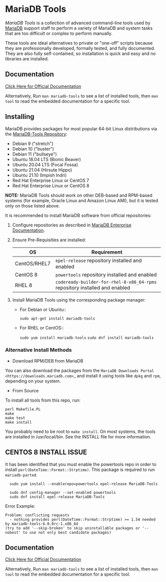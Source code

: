 # MariaDB Tools

*MariaDB Tools* is a collection of advanced command-line tools used by
[MariaDB](http://www.mariadb.com/) support staff to perform a variety of
MariaDB and system tasks that are too difficult or complex to perform manually.

These tools are ideal alternatives to private or "one-off" scripts because
they are professionally developed, formally tested, and fully documented.
They are also fully self-contained, so installation is quick and easy and
no libraries are installed.

## Documentation 

[Click Here for Official Documentation](https://mariadb-corporation.github.io/mariadb-tools/index.html)

Alternatively, Run `man mariadb-tools` to see a list of installed tools, then `man tool`
to read the embedded documentation for a specific tool.


## Installing

MariaDB provides packages for most popular 64-bit Linux distributions via the [MariaDB-Tools Repository](https://mariadb.com/kb/en/mariadb-package-repository-setup-and-usage/):

* Debian 9 ("stretch")
* Debian 10 ("buster")
* Debian 11 ("bullseye")
* Ubuntu 18.04 LTS (Bionic Beaver)
* Ubuntu 20.04 LTS (Focal Fossa)
* Ubuntu 21.04 (Hirsute Hippo)
* Ubuntu 21.10 (Impish Indri)
* Red Hat Enterprise Linux or CentOS 7
* Red Hat Enterprise Linux or CentOS 8

**NOTE:** MariaDB Tools should work on other DEB-based and RPM-based systems
   (for example, Oracle Linux and Amazon Linux AMI),
   but it is tested only on those listed above.

It is recommended to install MariaDB software from official repositories:

1. Configure repositories as described in
   [MariaDB Enterprise Documentation](https://mariadb.com/docs/deploy/installation/#install-repository).

1. Ensure Pre-Requisities are installed:

   | OS | Requirement |
   | --- | --- |
   | CentOS/RHEL7 | `epel-release` repository installed and enabled |
   | CentOS 8 | `powertools` repository installed and enabled |
   | RHEL 8 | `codeready-builder-for-rhel-8-x86_64-rpms` repository installed and enabled |

1. Install MariaDB Tools using the corresponding package manager:

   * For Debian or Ubuntu::

      `sudo apt-get install mariadb-tools`

   * For RHEL or CentOS::

      `sudo yum install mariadb-tools`
      `sudo dnf install mariadb-tools`

### Alternative Install Methods

* Download RPM/DEB from MariaDB

You can also download the packages from the
`MariaDB Downloads Portal <https://downloads.mariadb.com>`_
and install it using tools like ``dpkg`` and ``rpm``,
depending on your system.

* From Source

To install all tools from this repo, run:

```
perl Makefile.PL
make
make test
make install
```  

You probably need to be root to `make install`.  On most systems, the tools
are installed in /usr/local/bin.  See the INSTALL file for more information.

**CENTOS 8 INSTALL ISSUE**
--
It has been identified that you must enable the powertools repo in order to install `perl(DateTime::Format::Strptime)`. This package is required to run `mariadb-parted`.

      sudo yum install --enablerepo=powertools epel-release MariaDB-Tools      

      sudo dnf config-manager --set-enabled powertools
      sudo dnf install epel-release MariaDB-Tools

Error Example:
```
Problem: conflicting requests
  - nothing provides perl(DateTime::Format::Strptime) >= 1.54 needed by mariadb-tools-6.0.0rc-1.x86_64
(try to add '--skip-broken' to skip uninstallable packages or '--nobest' to use not only best candidate packages)
```

## Documentation 

[Click Here for Official Documentation](https://mariadb-corporation.github.io/mariadb-tools/index.html)

Alternatively, Run `man mariadb-tools` to see a list of installed tools, then `man tool`
to read the embedded documentation for a specific tool.


